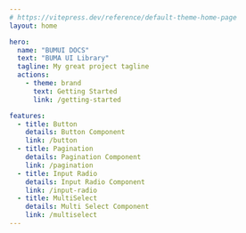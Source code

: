```yaml
---
# https://vitepress.dev/reference/default-theme-home-page
layout: home

hero:
  name: "BUMUI DOCS"
  text: "BUMA UI Library"
  tagline: My great project tagline
  actions:
    - theme: brand
      text: Getting Started
      link: /getting-started

features:
  - title: Button
    details: Button Component
    link: /button
  - title: Pagination
    details: Pagination Component
    link: /pagination
  - title: Input Radio
    details: Input Radio Component
    link: /input-radio
  - title: MultiSelect
    details: Multi Select Component
    link: /multiselect
---
```

